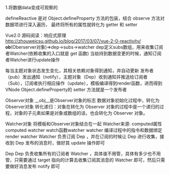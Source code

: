 1.将数据data变成可观察的

defineReactive 是对 Object.defineProperty 方法的包装，结合 observe 方法对数据项进行深入遍历，
最终将所有的属性就转化为 getter 和 setter

Vue2.0 源码阅读：响应式原理 http://zhouweicsu.github.io/blog/2017/03/07/vue-2-0-reactivity/
__ob__(Oberserver对象)=>dep->subs->watcher
dep定义subs数组，用来收集订阅者Watcher(依赖收集的入口就是 get 函数)
当劫持到数据变更的时候，通知订阅者Watcher进行update操作

每当主题对象状态发生变化，其相关依赖对象得到通知，并自动更新
发布者（pub）发出通知（notify），主题对象（Dep）收到通知并推送给订阅者（Sub），订阅者执行相应操作（update），模板编译得到render函数，进而得到VNode
Object.defineProperty的 setter 方法就是一个发布者



Observer对象
__obj__是Observer对象的标志
数据对象初始化过程中，转化为Observer对象
转化递归：对象在转化为 Observer 对象的过程中是一个递归的过程，对象的子元素如果是对象或数组的话，也会转化为 Observer 对象。

Watcher对象
将模板和Observer对象结合在一起
Watcher来源:
computed属性computed watcher
watch函数watcher watcher
编译过程中的指令和数据绑定 render watcher
Watcher 负责订阅 Dep ，并在订阅的时候让 Dep 进行收集，接收到 Dep 发布的消息时，做好其 update 操作即可

Dep
Dep 负责收集所有的订阅者 Watcher ，具体谁不用管，具体有多少也不用管，只需要通过 target 指向的计算去收集订阅其消息的 Watcher 即可，然后只需要做好消息发布 notify 即可
